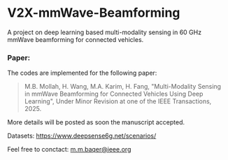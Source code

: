 # V2X-mmWave-Beamforming
A project on deep learning based multi-modality sensing in 60 GHz mmWave beamforming for connected vehicles.

### Paper:
The codes are implemented for the following paper: <br>

>  M.B. Mollah, H. Wang, M.A. Karim, H. Fang, "Multi-Modality Sensing in mmWave Beamforming for Connected Vehicles Using Deep Learning", Under Minor Revision at one of the IEEE Transactions, 2025.

More details will be posted as soon the manuscript accepted.

Datasets: https://www.deepsense6g.net/scenarios/ <br>

Feel free to conctact: m.m.baqer@ieee.org
